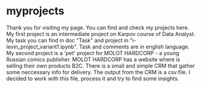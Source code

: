 # myprojects
Thank you for visiting my page. You can find and check my projects here. 
My first project is an intermediate project on Karpov course of Data Analyst. My task you can find in doc "Task" and project in "i-levin_project_variant1.ipynb". Task and comments are in english language.
My second project is a 'pet' project for MOLOT HARDCORP - a young Russian comics publisher. MOLOT HARDCORP has a website where is selling their own products B2C. 
There is a small and simple CRM that gather some neccessary info for delivery. The output from the CRM is a csv.file. I decided to work with this file, process it and try to find some insights. 
